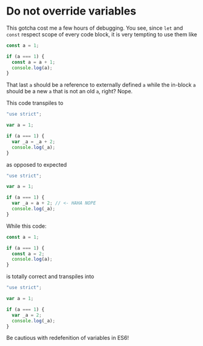 # Do not override variables

This gotcha cost me a few hours of debugging. You see, since `let` and
`const` respect scope of every code block, it is very tempting to use them like

```javascript
const a = 1;

if (a === 1) {
  const a = a + 1;
  console.log(a);
}
```

That last `a` should be a reference to externally defined `a` while the
in-block `a` should be a new `a` that is not an old `a`, right? Nope.

This code transpiles to

```javascript
"use strict";

var a = 1;

if (a === 1) {
  var _a = _a + 2;
  console.log(_a);
}
```

as opposed to expected

```javascript
"use strict";

var a = 1;

if (a === 1) {
  var _a = a + 2; // <- HAHA NOPE
  console.log(_a);
}
```

While this code:

```javascript
const a = 1;

if (a === 1) {
  const a = 2;
  console.log(a);
}
```

is totally correct and transpiles into

```javascript
"use strict";

var a = 1;

if (a === 1) {
  var _a = 2;
  console.log(_a);
}
```

Be cautious with redefenition of variables in ES6!
